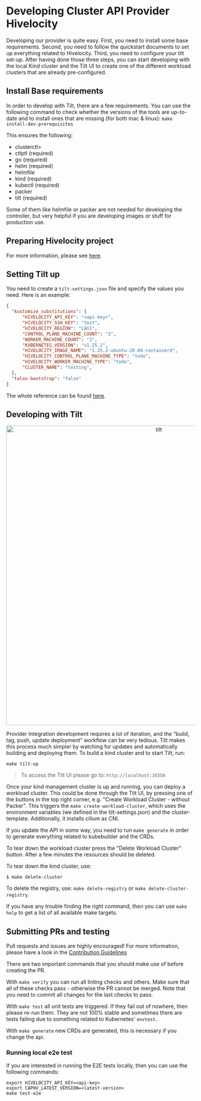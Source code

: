 # Developing Cluster API Provider Hivelocity

Developing our provider is quite easy. First, you need to install some base requirements. Second, you need to follow the quickstart documents to set up everything related to Hivelocity. Third, you need to configure your tilt set-up. After having done those three steps, you can start developing with the local Kind cluster and the Tilt UI to create one of the different workload clusters that are already pre-configured.

## Install Base requirements

In order to develop with Tilt, there are a few requirements. You can use the following command to check whether the versions of the tools are up-to-date and to install ones that are missing (for both mac & linux): `make install-dev-prerequisites`

This ensures the following:
- clusterctl>
- ctlptl (required)
- go (required)
- helm (required)
- helmfile
- kind (required)
- kubectl (required)
- packer
- tilt (required)

Some of them like helmfile or packer are not needed for developing the controller, but very helpful if you are developing images or stuff for production use.

## Preparing Hivelocity project

For more information, please see [here](/docs/topics/preparation.md).

## Setting Tilt up

You need to create a ```tilt-settings.json``` file and specify the values you need. Here is an example:

```json
{
  "kustomize_substitutions": {
      "HIVELOCITY_API_KEY": "<api-key>",
      "HIVELOCITY_SSH_KEY": "test",
      "HIVELOCITY_REGION": "LAX1",
      "CONTROL_PLANE_MACHINE_COUNT": "3",
      "WORKER_MACHINE_COUNT": "3",
      "KUBERNETES_VERSION": "v1.25.2",
      "HIVELOCITY_IMAGE_NAME": "1.25.2-ubuntu-20.04-containerd",
      "HIVELOCITY_CONTROL_PLANE_MACHINE_TYPE": "todo",
      "HIVELOCITY_WORKER_MACHINE_TYPE": "todo",
      "CLUSTER_NAME": "testing",
  },
  "talos-bootstrap": "false"
}
```

The whole reference can be found [here](/docs/developers/tilt.md).
## Developing with Tilt

<p align="center">
<img alt="tilt" src="../pics/tilt.png" width=800px/>
</p>

Provider Integration development requires a lot of iteration, and the “build, tag, push, update deployment” workflow can be very tedious. Tilt makes this process much simpler by watching for updates and automatically building and deploying them. To build a kind cluster and to start Tilt, run:

```shell
make tilt-up
```
> To access the Tilt UI please go to: `http://localhost:10350`


Once your kind management cluster is up and running, you can deploy a workload cluster. This could be done through the Tilt UI, by pressing one of the buttons in the top right corner, e.g. "Create Workload Cluster - without Packer". This triggers the `make create-workload-cluster`, which uses the environment variables (we defined in the tilt-settings.json) and the cluster-template. Additionally, it installs cilium as CNI.

If you update the API in some way, you need to run `make generate` in order to generate everything related to kubebuilder and the CRDs.

To tear down the workload cluster press the "Delete Workload Cluster" button. After a few minutes the resources should be deleted.

To tear down the kind cluster, use:

```shell
$ make delete-cluster
```

To delete the registry, use: `make delete-registry` or `make delete-cluster-registry`.

If you have any trouble finding the right command, then you can use `make help` to get a list of all available make targets.

## Submitting PRs and testing

Pull requests and issues are highly encouraged! For more information, please have a look in the [Contribution Guidelines](../../CONTRIBUTING.md)

There are two important commands that you should make use of before creating the PR.

With `make verify` you can run all linting checks and others. Make sure that all of these checks pass - otherwise the PR cannot be merged. Note that you need to commit all changes for the last checks to pass.

With `make test` all unit tests are triggered. If they fail out of nowhere, then please re-run them. They are not 100% stable and sometimes there are tests failing due to something related to Kubernetes' `envtest`.

With `make generate` new CRDs are generated, this is necessary if you change the api.

### Running local e2e test

If you are interested in running the E2E tests locally, then you can use the following commands:
```
export HIVELOCITY_API_KEY=<api-key>
export CAPHV_LATEST_VERSION=<latest-version>
make test-e2e
```
